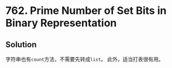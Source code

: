 # 762. Prime Number of Set Bits in Binary Representation

## Solution

字符串也有`count`方法，不需要先转成`list`。
此外，适当打表很有用。
